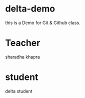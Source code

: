 # delta-demo
this is a Demo for Git &amp; Github class.
# Teacher
sharadha khapra
# student 
delta student

